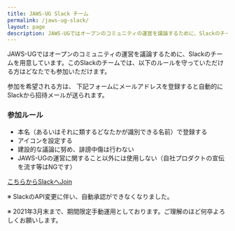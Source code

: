 ```yaml
---
title: JAWS-UG Slack チーム
permalink: /jaws-ug-slack/
layout: page
description: JAWS-UGではオープンのコミュニティの運営を議論するために、Slackのチームを用意しています。
---
```


JAWS-UGではオープンのコミュニティの運営を議論するために、Slackのチームを用意しています。このSlackのチームでは、以下のルールを守っていただける方はどなたでも参加いただけます。

参加を希望される方は、 下記フォームにメールアドレスを登録すると自動的にSlackから招待メールが送られます。

### 参加ルール

* 本名（あるいはそれに類するどなたかが識別できる名前）で登録する
* アイコンを設定する
* 建設的な議論に努め、誹謗中傷は行わない
* JAWS-UGの運営に関すること以外には使用しない（自社プロダクトの宣伝を流す等はNGです）

[こちらからSlackへJoin](https://join.slack.com/t/make-jawsug/shared_invite/zt-ngasmqxh-hRmOvQQIu1WTDCAG9Ps~xQ)


※ SlackのAPI変更に伴い、自動承認ができなくなりました。

※ 2021年3月末まで、期間限定手動運用としております。ご理解のほど何卒よろしくお願いします。
